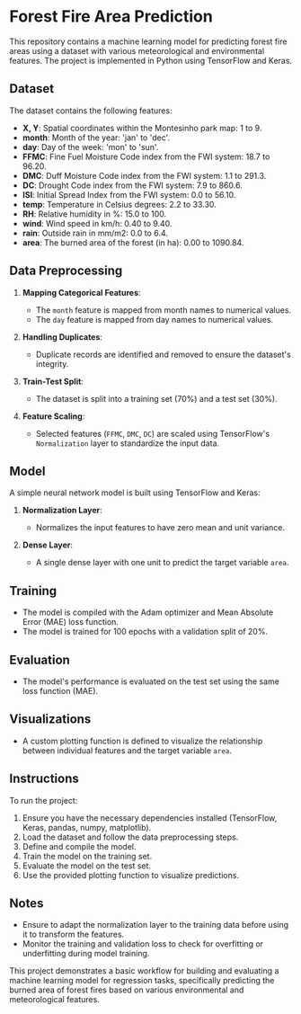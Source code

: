 # Forest Fire Area Prediction

This repository contains a machine learning model for predicting forest fire areas using a dataset with various meteorological and environmental features. The project is implemented in Python using TensorFlow and Keras.

## Dataset

The dataset contains the following features:

- **X, Y**: Spatial coordinates within the Montesinho park map: 1 to 9.
- **month**: Month of the year: 'jan' to 'dec'.
- **day**: Day of the week: 'mon' to 'sun'.
- **FFMC**: Fine Fuel Moisture Code index from the FWI system: 18.7 to 96.20.
- **DMC**: Duff Moisture Code index from the FWI system: 1.1 to 291.3.
- **DC**: Drought Code index from the FWI system: 7.9 to 860.6.
- **ISI**: Initial Spread Index from the FWI system: 0.0 to 56.10.
- **temp**: Temperature in Celsius degrees: 2.2 to 33.30.
- **RH**: Relative humidity in %: 15.0 to 100.
- **wind**: Wind speed in km/h: 0.40 to 9.40.
- **rain**: Outside rain in mm/m2: 0.0 to 6.4.
- **area**: The burned area of the forest (in ha): 0.00 to 1090.84.

## Data Preprocessing

1. **Mapping Categorical Features**:
   - The `month` feature is mapped from month names to numerical values.
   - The `day` feature is mapped from day names to numerical values.

2. **Handling Duplicates**:
   - Duplicate records are identified and removed to ensure the dataset's integrity.

3. **Train-Test Split**:
   - The dataset is split into a training set (70%) and a test set (30%).

4. **Feature Scaling**:
   - Selected features (`FFMC`, `DMC`, `DC`) are scaled using TensorFlow's `Normalization` layer to standardize the input data.

## Model

A simple neural network model is built using TensorFlow and Keras:

1. **Normalization Layer**:
   - Normalizes the input features to have zero mean and unit variance.

2. **Dense Layer**:
   - A single dense layer with one unit to predict the target variable `area`.

## Training

- The model is compiled with the Adam optimizer and Mean Absolute Error (MAE) loss function.
- The model is trained for 100 epochs with a validation split of 20%.

## Evaluation

- The model's performance is evaluated on the test set using the same loss function (MAE).

## Visualizations

- A custom plotting function is defined to visualize the relationship between individual features and the target variable `area`.

## Instructions

To run the project:

1. Ensure you have the necessary dependencies installed (TensorFlow, Keras, pandas, numpy, matplotlib).
2. Load the dataset and follow the data preprocessing steps.
3. Define and compile the model.
4. Train the model on the training set.
5. Evaluate the model on the test set.
6. Use the provided plotting function to visualize predictions.

## Notes

- Ensure to adapt the normalization layer to the training data before using it to transform the features.
- Monitor the training and validation loss to check for overfitting or underfitting during model training.

This project demonstrates a basic workflow for building and evaluating a machine learning model for regression tasks, specifically predicting the burned area of forest fires based on various environmental and meteorological features.

